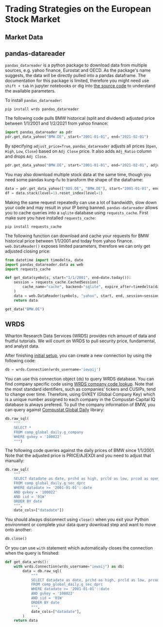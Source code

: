 # Trading Strategies on the European Stock Market

## Market Data

## pandas-datareader 

`pandas_datareader` is a python package to download data from multiple sources, e.g. yahoo finance, Eurostat and OECD. As the package's name suggests, the data will be directly pulled into a pandas dataframe. The documentation for this package is limited, therefore you might need use `shift + tab` in jupyter notebooks or dig into [the source code](https://github.com/pydata/pandas-datareader) to understand the available parameters.

To install `pandas_datareader`: 

```
pip install wrds pandas_datareader
```

The following code pulls BMW historical (split and dividend) adjusted price between 1/1/2001 and 1/2/2021 from yahoo finance:

```python
import pandas_datareader as pdr
pdr.get_data_yahoo("BMW.DE", start="2001-01-01", end="2021-02-01")
```

By specifying `adjust_price=True`, `pandas_datareader` adjusts all prices (`Open`, `High`, `Low`, `Close`) based on `Adj Close` price. It also adds `Adj_Ratio` column and drops `Adj Close`.

```python
pdr.get_data_yahoo("BMW.DE", start="2001-01-01", end="2021-02-01", adjust_price=True)
```

You may also download multiple stock data at the same time, though you need some pandas kung-fu to transform the shape of the dataframe:

```python
data = pdr.get_data_yahoo(["ADS.DE", "BMW.DE"], start="2001-01-01", end="2021-02-01", adjust_price=True)
df = data.stack(level=1).reset_index(level=1)
```

Making the same request repeatedly can use a lot of bandwidth, slow down your code and may result in your IP being banned. `pandas-datareader` allows you to cache queries into a `sqlite` database using `requests_cache`. First make sure you have installed `requests_cache`:

```
pip install requests_cache
```

The following function can download and cache your requests for BMW historical price between 1/1/2001 and today from yahoo finance. `web.DataReader()` exposes limited parameters, therefore we can only get adjusted closing price:

```python
from datetime import timedelta, date
import pandas_datareader.data as web
import requests_cache

def get_data(symbols, start="1/1/2001", end=date.today()):
    session = requests_cache.CachedSession(
        cache_name="cache", backend="sqlite", expire_after=timedelta(days=1)
    )
    data = web.DataReader(symbols, "yahoo", start, end, session=session)
    return data

get_data("BMW.DE")
```

## WRDS
Wharton Research Data Services (WRDS) provides rich amount of data and fruitful tutorials. We will count on WRDS to pull security price, fundamental, and analyst data.

After finishing [initial setup](https://wrds-www.wharton.upenn.edu/pages/support/programming-wrds/programming-python/python-from-your-computer/#initial-setup-the-pgpass-file), you can create a new connection by using the following code:

```python
db = wrds.Connection(wrds_username='iewaij')
```

You can use this connection object (`db`) to query WRDS database. You can find company specific code using [WRDS company code lookup](https://wrds-web.wharton.upenn.edu/wrds/code_search/). Note that the most standard identifiers, such as companies’ tickers and CUSIPs, tend to change over time. Therefore, using GVKEY (Global Company Key) which is a unique number assigned to each company in the Compustat-Capital IQ database is always prefered. To pull the company information of BMW, you can query against [Compustat Global Daily](https://wrds-www.wharton.upenn.edu/data-dictionary/comp_global_daily/) library:

```python
db.raw_sql(
    """
    SELECT *
    FROM comp_global_daily.g_company
    WHERE gvkey = '100022'
    """)
```

The following code queries against the daily prices of BMW since 1/1/2001. Note that the adjusted price is PRICE/AJEXDI and you need to adjust that manually: 

```python
db.raw_sql(
    """
    SELECT datadate as date, prchd as high, prcld as low, prcod as open, prccd as close, cshtrd as volume, ajexdi 
    FROM comp_global_daily.g_sec_dprc
    WHERE datadate >= '2001-01-01'::date
    AND gvkey = '100022'
    AND iid = '01W'
    ORDER BY date
    """,
    date_cols=["datadate"])

```

You should always disconnect using `close()` when you exit your Python environment
or complete your data query download step and want to move onto another:

```python
db.close()
```

Or you can use `with` statement which automatically closes the connection when the query is finished:

```python
def get_data_wrds():
    with wrds.Connection(wrds_username="iewaij") as db:
        data = db.raw_sql(
            """
            SELECT datadate as date, prchd as high, prcld as low, prcod as open, prccd as close, cshtrd as volume, ajexdi 
            FROM comp_global_daily.g_sec_dprc
            WHERE datadate >= '2001-01-01'::date
            AND gvkey = '100022'
            AND iid = '01W'
            ORDER BY date
            """,
            date_cols=["datadate"],
        )
    return data
```
